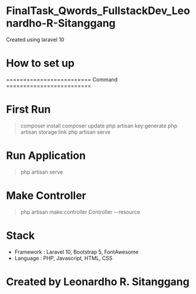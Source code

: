 # FinalTask_Qwords_FullstackDev_Leonardho-R-Sitanggang
Created using laravel 10

# How to set up

========================= Command =========================
# First Run
> composer install
> composer update
> php artisan key:generate
> php artisan storage:link
> php artisan serve

# Run Application
> php artisan serve

# Make Controller
> php artisan make:controller <ControllerName>Controller --resource

# Stack
- Framework : Laravel 10, Bootstrap 5, FontAwesome
- Language : PHP, Javascript, HTML, CSS

# Created by Leonardho R. Sitanggang